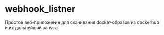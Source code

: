 # webhook_listner
Простое веб-приложение для скачивания docker-образов из dockerhub и их дальнейший запуск.
